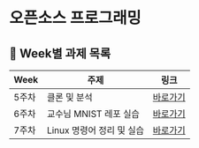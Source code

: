 # 오픈소스 프로그래밍

## 📍 Week별 과제 목록

| Week | 주제 | 링크 |
|------|------|------|
| 5주차 | 클론 및 분석 | [바로가기](./week05) |
| 6주차 | 교수님 MNIST 레포 실습 | [바로가기](./week06) |
| 7주차 | Linux 명령어 정리 및 실습 | [바로가기](./week07) |